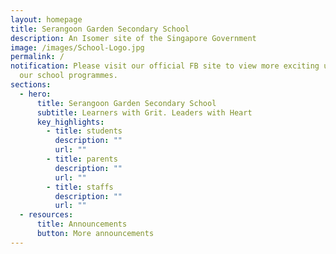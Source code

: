 ```yaml
---
layout: homepage
title: Serangoon Garden Secondary School
description: An Isomer site of the Singapore Government
image: /images/School-Logo.jpg
permalink: /
notification: Please visit our official FB site to view more exciting updates on
  our school programmes.
sections:
  - hero:
      title: Serangoon Garden Secondary School
      subtitle: Learners with Grit. Leaders with Heart
      key_highlights:
        - title: students
          description: ""
          url: ""
        - title: parents
          description: ""
          url: ""
        - title: staffs
          description: ""
          url: ""
  - resources:
      title: Announcements
      button: More announcements
---
```

